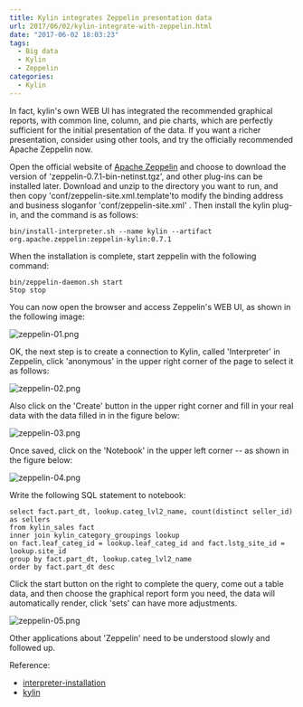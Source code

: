 ```yaml
---
title: Kylin integrates Zeppelin presentation data
url: 2017/06/02/kylin-integrate-with-zeppelin.html
date: "2017-06-02 18:03:23"
tags: 
  - Big data
  - Kylin
  - Zeppelin
categories:
  - Kylin
---
```


In fact, kylin's own WEB UI has integrated the recommended graphical reports, with common line, column, and pie charts, which are perfectly sufficient for the initial presentation of the data. If you want a richer presentation, consider using other tools, and try the officially recommended Apache Zeppelin now. 

<!--more-->

Open the official website of [Apache Zeppelin](http://zeppelin.apache.org/download.html) and choose to download the version of 'zeppelin-0.7.1-bin-netinst.tgz', and other plug-ins can be installed later. Download and unzip to the directory you want to run, and then copy 'conf/zeppelin-site.xml.template'to modify the binding address and business sloganfor 'conf/zeppelin-site.xml' . Then install the kylin plug-in, and the command is as follows:

```
bin/install-interpreter.sh --name kylin --artifact org.apache.zeppelin:zeppelin-kylin:0.7.1
```

When the installation is complete, start zeppelin with the following command:

```
bin/zeppelin-daemon.sh start
Stop stop
```

You can now open the browser and access Zeppelin's WEB UI, as shown in the following image:

![zeppelin-01.png](http://siteimgs.lisenhui.cn/2017/06-02-zeppelin-01.png-alias)


OK, the next step is to create a connection to Kylin, called 'Interpreter' in Zeppelin, click 'anonymous' in the upper right corner of the page to select it as follows:

![zeppelin-02.png](http://siteimgs.lisenhui.cn/2017/06-02-zeppelin-02.png-alias)

Also click on the 'Create' button in the upper right corner and fill in your real data with the data filled in in the figure below:

![zeppelin-03.png](http://siteimgs.lisenhui.cn/2017/06-02-zeppelin-03.png-alias)

Once saved, click on the 'Notebook' in the upper left corner -- as shown in the figure below:

![zeppelin-04.png](http://siteimgs.lisenhui.cn/2017/06-02-zeppelin-04.png-alias)

Write the following SQL statement to notebook:

```
select fact.part_dt, lookup.categ_lvl2_name, count(distinct seller_id) as sellers
from kylin_sales fact
inner join kylin_category_groupings lookup 
on fact.leaf_categ_id = lookup.leaf_categ_id and fact.lstg_site_id = lookup.site_id
group by fact.part_dt, lookup.categ_lvl2_name
order by fact.part_dt desc
```

Click the start button on the right to complete the query, come out a table data, and then choose the graphical report form you need, the data will  automatically render, click 'sets' can have more adjustments. 

![zeppelin-05.png](http://siteimgs.lisenhui.cn/2017/06-02-zeppelin-05.png-alias)

Other applications about 'Zeppelin' need to be understood slowly and followed up. 


Reference:

- [interpreter-installation](http://zeppelin.apache.org/docs/0.7.1/manual/interpreterinstallation.html)
- [kylin](http://zeppelin.apache.org/docs/0.7.1/interpreter/kylin.html)
